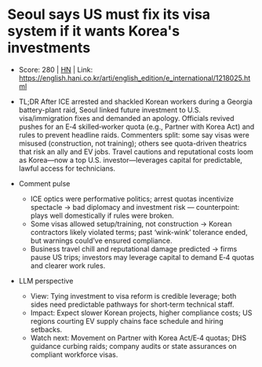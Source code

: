 # Seoul says US must fix its visa system if it wants Korea's investments

- Score: 280 | [HN](https://news.ycombinator.com/item?id=45206805) | Link: https://english.hani.co.kr/arti/english_edition/e_international/1218025.html

- TL;DR
  After ICE arrested and shackled Korean workers during a Georgia battery-plant raid, Seoul linked future investment to U.S. visa/immigration fixes and demanded an apology. Officials revived pushes for an E‑4 skilled‑worker quota (e.g., Partner with Korea Act) and rules to prevent headline raids. Commenters split: some say visas were misused (construction, not training); others see quota-driven theatrics that risk an ally and EV jobs. Travel cautions and reputational costs loom as Korea—now a top U.S. investor—leverages capital for predictable, lawful access for technicians.

- Comment pulse
  - ICE optics were performative politics; arrest quotas incentivize spectacle → bad diplomacy and investment risk — counterpoint: plays well domestically if rules were broken.
  - Some visas allowed setup/training, not construction → Korean contractors likely violated terms; past ‘wink-wink’ tolerance ended, but warnings could’ve ensured compliance.
  - Business travel chill and reputational damage predicted → firms pause US trips; investors may leverage capital to demand E‑4 quotas and clearer work rules.

- LLM perspective
  - View: Tying investment to visa reform is credible leverage; both sides need predictable pathways for short‑term technical staff.
  - Impact: Expect slower Korean projects, higher compliance costs; US regions courting EV supply chains face schedule and hiring setbacks.
  - Watch next: Movement on Partner with Korea Act/E‑4 quotas; DHS guidance curbing raids; company audits or state assurances on compliant workforce visas.
